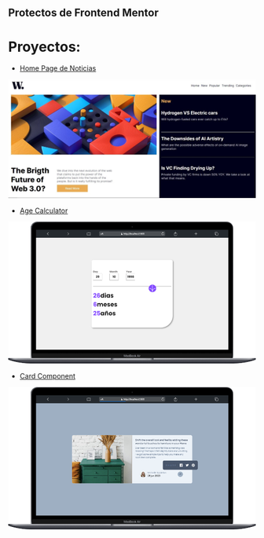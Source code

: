 ## Protectos de Frontend Mentor

# Proyectos:

- [Home Page de Noticias](https://Leonardo291024.github.io/Frontend_Mentor/00-home-page-noticias)

![](./00-home-page-noticias/images/paginaDeNoticias.jpg)


- [Age Calculator](https://Leonardo291024.github.io/Frontend_Mentor/01-age-calculator)

![](./01-age-calculator/images/calculadora-cronologica.png)


- [Card Component](https://Leonardo291024.github.io/Frontend_Mentor/02-card-component)

![](./02-card-component/images/article-preview-component.png)
